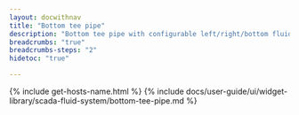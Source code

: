 ```yaml
---
layout: docwithnav
title: "Bottom tee pipe"
description: "Bottom tee pipe with configurable left/right/bottom fluid and leak visualizations."
breadcrumbs: "true"
breadcrumbs-steps: "2"
hidetoc: "true"

---
```

{% include get-hosts-name.html %}
{% include docs/user-guide/ui/widget-library/scada-fluid-system/bottom-tee-pipe.md %}
